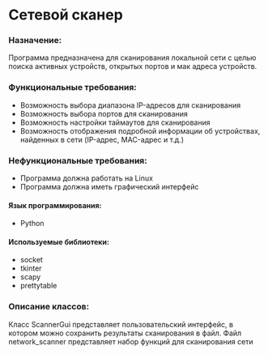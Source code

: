 # Сетевой сканер

### Назначение:

Программа предназначена для сканирования локальной сети с целью поиска активных устройств, открытых портов и мак адреса
устройств.

### Функциональные требования:

- Возможность выбора диапазона IP-адресов для сканирования
- Возможность выбора портов для сканирования
- Возможность настройки таймаутов для сканирования
- Возможность отображения подробной информации об устройствах, найденных в сети (IP-адрес, MAC-адрес и т.д.)

### Нефункциональные требования:

- Программа должна работать на Linux
- Программа должна иметь графический интерфейс

#### Язык программирования:

- Python

#### Используемые библиотеки:
- socket
- tkinter
- scapy
- prettytable

### Описание классов:

Класс ScannerGui представляет пользовательский интерфейс, в котором можно сохранить результаты сканирования в файл.
Файл network_scanner  представляет набор функций для сканирования сети
